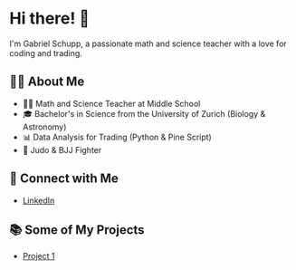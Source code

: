 # Hi there! 👋

I'm Gabriel Schupp, a passionate math and science teacher with a love for coding and trading. 

## 👨‍🎓 About Me
- 🧑‍🏫 Math and Science Teacher at Middle School
- 🎓 Bachelor's in Science from the University of Zurich (Biology & Astronomy)
- 📊 Data Analysis for Trading (Python & Pine Script)
- 🥋 Judo & BJJ Fighter

## 🔗 Connect with Me
- [LinkedIn](https://www.linkedin.com/in/yourprofile](https://www.linkedin.com/in/gabriel-schupp-a0b010278/))

## 📚 Some of My Projects
- [Project 1](https://github.com/GSPHYTON345/Codes)

